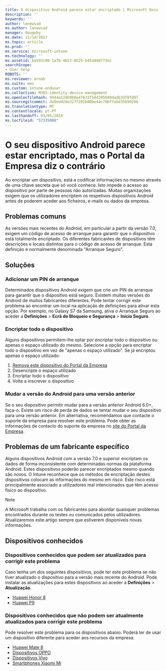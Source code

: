 ```yaml
---
title: O dispositivo Android parece estar encriptado | Microsoft Docs
description: ''
keywords: ''
author: lenewsad
ms.author: lanewsad
manager: dougeby
ms.date: 11/14/2017
ms.topic: article
ms.prod: ''
ms.service: microsoft-intune
ms.technology: ''
ms.assetid: ba593c08-1a78-4013-8525-b45a948772ec
searchScope:
- User help
ROBOTS: ''
ms.reviewer: arnab
ms.suite: ems
ms.custom: intune-enduser
ms.collection: M365-identity-device-management
ms.openlocfilehash: 9444a124b9b8a47633f544205940dadb3df0fd8f
ms.sourcegitcommit: da9ee02de327f202b00be44c79bf7abd35b9929b
ms.translationtype: MT
ms.contentlocale: pt-PT
ms.lasthandoff: 03/05/2019
ms.locfileid: "57335008"
---
```

# <a name="your-android-device-seems-to-be-encrypted-but-company-portal-says-otherwise"></a>O seu dispositivo Android parece estar encriptado, mas o Portal da Empresa diz o contrário

Ao encriptar um dispositivo, está a codificar informações no mesmo através de uma chave secreta que só você conhece. Isto impede o acesso ao dispositivo por parte de pessoas não autorizadas. Muitas organizações exigem que os utilizadores encriptem os respetivos dispositivos Android antes de poderem aceder aos ficheiros, e-mails ou dados da empresa.

## <a name="common-issues"></a>Problemas comuns

As versões mais recentes do Android, em particular a partir da versão 7.0, exigem um código de acesso de arranque para garantir que o dispositivo está totalmente encriptado. Os diferentes fabricantes de dispositivos têm descrições e locais distintos para o código de acesso de arranque. Esta definição é normalmente denominada "Arranque Seguro". 

## <a name="solutions"></a>Soluções

### <a name="add-a-startup-pin"></a>Adicionar um PIN de arranque

Determinados dispositivos Android exigem que crie um PIN de arranque para garantir que o dispositivo está seguro. Existem muitas versões do Android de muitos fabricantes diferentes. Pode tentar corrigir este problema ao encontrar um local na aplicação de definições para ativar esta opção. Por exemplo, no Galaxy S7 da Samsung, ativa o Arranque Seguro ao aceder a **Definições** > **Ecrã de Bloqueio e Segurança** > **Início Seguro**.  

### <a name="encrypt-the-entire-device"></a>Encriptar todo o dispositivo

Alguns dispositivos permitem-lhe optar por encriptar todo o dispositivo ou apenas o espaço utilizado do mesmo. Selecione a opção para encriptar todo o dispositivo em vez de "apenas o espaço utilizado". Se já encriptou apenas o espaço utilizado:

1. [Remova este dispositivo do Portal da Empresa](unenroll-your-device-from-intune-android.md)
2. Desencripte o espaço utilizado
3. Encriptar todo o dispositivo
4. Volte a inscrever o dispositivo

### <a name="downgrade-your-version-of-android"></a>Mudar a versão do Android para uma versão anterior

Se o seu dispositivo permitir mudar para a versão anterior Android 6.0+, faça-o. Existe um risco de perda de dados se tentar mudar o seu dispositivo para uma versão anterior. Em alternativa, recomendamos que contacte o suporte da empresa para resolver este problema. Pode obter as informações de contacto do suporte da empresa no [site do Portal da Empresa](https://go.microsoft.com/fwlink/?linkid=2010980).

## <a name="specific-manufacturer-issues"></a>Problemas de um fabricante específico

Alguns dispositivos Android com a versão 7.0 e superior encriptam os dados de forma inconsistente com determinadas normas da plataforma Android. Estes dispositivos poderão parecer encriptados mesmo quando são novos. O Intune reconhece que os métodos de encriptação destes dispositivos colocam as informações do mesmo em risco. Este risco está principalmente associado a utilizadores mal intencionados que têm acesso físico ao dispositivo.

> [!Note]
> A Microsoft trabalha com os fabricantes para abordar quaisquer problemas encontrados durante os testes ou comunicados pelos utilizadores. Atualizaremos este artigo sempre que estiverem disponíveis novas informações. 

## <a name="known-devices"></a>Dispositivos conhecidos

### <a name="known-devices-that-can-be-updated-to-fix-this-issue"></a>Dispositivos conhecidos que podem ser atualizados para corrigir este problema

Caso tenha um dos seguintes dispositivos, pode ter este problema se não tiver atualizado o dispositivo para a versão mais recente do Android. Pode instalar as atualizações para estes dispositivos ao aceder a **Definições** > **Atualização**. 

- [Huawei Honor 8](https://consumer.huawei.com/us/support/phones/honor-8/)
- [Huawei P9](https://consumer.huawei.com/en/phones/p9/)

### <a name="known-devices-that-currently-cannot-be-updated-to-fix-this-issue"></a>Dispositivos conhecidos que não podem ser atualmente atualizados para corrigir este problema

Pode resolver este problema para os dispositivos abaixo. Poderá ter de usar um dispositivo diferente para aceder aos recursos da empresa. 

- [Huawei Mate 8](https://consumer.huawei.com/en/mobile-phones/mate8/index.htm)
- [Dispositivos OPPO](https://www.oppo.com/en/smartphones)
- [Dispositivos Vivo](https://www.vivo.co.in)
- [Smartphones Xiaomi Mi](https://xiaomi-mi.com/mi-smartphones/)
